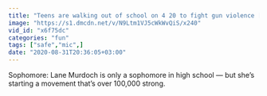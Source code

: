```yaml
---
title: "Teens are walking out of school on 4 20 to fight gun violence [Mic Archives]"
image: "https://s1.dmcdn.net/v/N9Ltm1VJ5cWkWvQiS/x240"
vid_id: "x6f75dc"
categories: "fun"
tags: ["safe","mic",]
date: "2020-08-31T20:36:05+03:00"
---
```

Sophomore: Lane Murdoch is only a sophomore in high school — but she’s starting a movement that’s over 100,000 strong.
